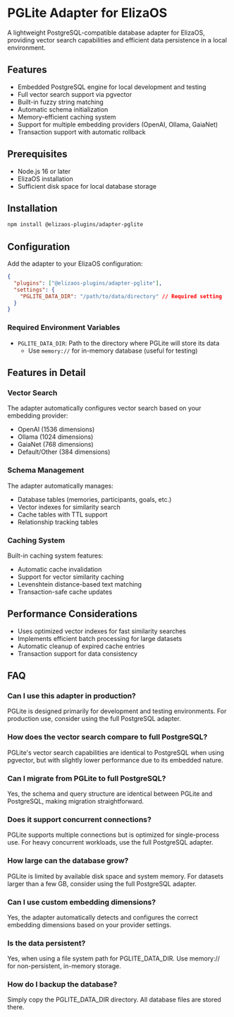 # PGLite Adapter for ElizaOS

A lightweight PostgreSQL-compatible database adapter for ElizaOS, providing vector search capabilities and efficient data persistence in a local environment.

## Features

- Embedded PostgreSQL engine for local development and testing
- Full vector search support via pgvector
- Built-in fuzzy string matching
- Automatic schema initialization
- Memory-efficient caching system
- Support for multiple embedding providers (OpenAI, Ollama, GaiaNet)
- Transaction support with automatic rollback

## Prerequisites

- Node.js 16 or later
- ElizaOS installation
- Sufficient disk space for local database storage

## Installation

```bash
npm install @elizaos-plugins/adapter-pglite
```

## Configuration

Add the adapter to your ElizaOS configuration:

```json
{
  "plugins": ["@elizaos-plugins/adapter-pglite"],
  "settings": {
    "PGLITE_DATA_DIR": "/path/to/data/directory" // Required setting
  }
}
```

### Required Environment Variables

- `PGLITE_DATA_DIR`: Path to the directory where PGLite will store its data
  - Use `memory://` for in-memory database (useful for testing)

## Features in Detail

### Vector Search

The adapter automatically configures vector search based on your embedding provider:

- OpenAI (1536 dimensions)
- Ollama (1024 dimensions)
- GaiaNet (768 dimensions)
- Default/Other (384 dimensions)

### Schema Management

The adapter automatically manages:

- Database tables (memories, participants, goals, etc.)
- Vector indexes for similarity search
- Cache tables with TTL support
- Relationship tracking tables

### Caching System

Built-in caching system features:

- Automatic cache invalidation
- Support for vector similarity caching
- Levenshtein distance-based text matching
- Transaction-safe cache updates

## Performance Considerations

- Uses optimized vector indexes for fast similarity searches
- Implements efficient batch processing for large datasets
- Automatic cleanup of expired cache entries
- Transaction support for data consistency

## FAQ

### Can I use this adapter in production?

PGLite is designed primarily for development and testing environments. For production use, consider using the full PostgreSQL adapter.

### How does the vector search compare to full PostgreSQL?

PGLite's vector search capabilities are identical to PostgreSQL when using pgvector, but with slightly lower performance due to its embedded nature.

### Can I migrate from PGLite to full PostgreSQL?

Yes, the schema and query structure are identical between PGLite and PostgreSQL, making migration straightforward.

### Does it support concurrent connections?

PGLite supports multiple connections but is optimized for single-process use. For heavy concurrent workloads, use the full PostgreSQL adapter.

### How large can the database grow?

PGLite is limited by available disk space and system memory. For datasets larger than a few GB, consider using the full PostgreSQL adapter.

### Can I use custom embedding dimensions?

Yes, the adapter automatically detects and configures the correct embedding dimensions based on your provider settings.

### Is the data persistent?

Yes, when using a file system path for PGLITE_DATA_DIR. Use memory:// for non-persistent, in-memory storage.

### How do I backup the database?

Simply copy the PGLITE_DATA_DIR directory. All database files are stored there.
